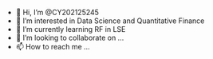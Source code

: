 - 👋 Hi, I’m @CY202125245
- 👀 I’m interested in Data Science and Quantitative Finance
- 🌱 I’m currently learning RF in LSE
- 💞️ I’m looking to collaborate on ...
- 📫 How to reach me ...

<!---
CY202125245/CY202125245 is a ✨ special ✨ repository because its `README.md` (this file) appears on your GitHub profile.
You can click the Preview link to take a look at your changes.
--->
